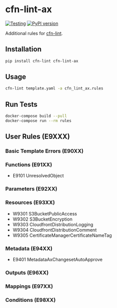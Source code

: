 cfn-lint-ax
===========

[![Testing](https://github.com/aexeagmbh/cfn-lint-rules/actions/workflows/tests.yml/badge.svg)](https://github.com/aexeagmbh/cfn-lint-rules/actions/workflows/tests.yml)
[![PyPI version](https://badge.fury.io/py/cfn-lint-ax.svg)](https://badge.fury.io/py/cfn-lint-ax)

Additional rules for [cfn-lint](https://github.com/aws-cloudformation/cfn-lint).

Installation
------------

```bash
pip install cfn-lint cfn-lint-ax
```


Usage
-----

```bash
cfn-lint template.yaml -a cfn_lint_ax.rules
```


Run Tests
---------
```bash
docker-compose build --pull
docker-compose run --rm rules
```


User Rules (E9XXX)
------------------

### Basic Template Errors (E90XX)

### Functions (E91XX)
* E9101 UnresolvedObject

### Parameters (E92XX)

### Resources (E93XX)
* W9301 S3BucketPublicAccess
* W9302 S3BucketEncryption
* W9303 CloudfrontDistributionLogging
* W9304 CloudfrontDistributionComment
* W9305 CertificateManagerCertificateNameTag

### Metadata (E94XX)
* E9401 MetadataAxChangesetAutoApprove

### Outputs (E96XX)

### Mappings (E97XX)

### Conditions (E98XX)
